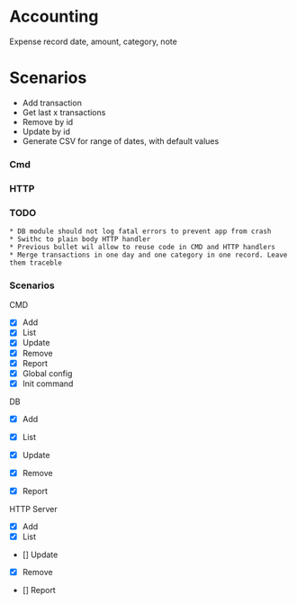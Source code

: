 # Accounting

Expense record
date, amount, category, note

# Scenarios

* Add transaction
* Get last x transactions
* Remove by id
* Update by id
* Generate CSV for range of dates, with default values

### Cmd

### HTTP

### TODO
    * DB module should not log fatal errors to prevent app from crash
    * Swithc to plain body HTTP handler
    * Previous bullet wil allow to reuse code in CMD and HTTP handlers
    * Merge transactions in one day and one category in one record. Leave them traceble 
    

### Scenarios
CMD
* [x] Add 
* [x] List
* [x] Update
* [x] Remove
* [x] Report
* [x] Global config
* [x] Init command

DB
* [x] Add 
* [x] List
* [x] Update
* [x] Remove
* [x] Report


HTTP Server
* [x] Add 
* [x] List
* [] Update
* [x] Remove
* [] Report
